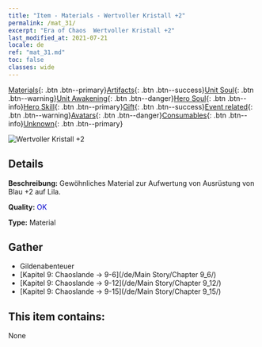 ```yaml
---
title: "Item - Materials - Wertvoller Kristall +2"
permalink: /mat_31/
excerpt: "Era of Chaos  Wertvoller Kristall +2"
last_modified_at: 2021-07-21
locale: de
ref: "mat_31.md"
toc: false
classes: wide
---
```

 [Materials](/ItemsDE/){: .btn .btn--primary}[Artifacts](/ItemsDE/Artifacts/){: .btn .btn--success}[Unit Soul](/ItemsDE/UnitSoul/){: .btn .btn--warning}[Unit Awakening](/ItemsDE/UnitAwakening/){: .btn .btn--danger}[Hero Soul](/ItemsDE/HeroSoul/){: .btn .btn--info}[Hero Skill](/ItemsDE/HeroSkill/){: .btn .btn--primary}[Gift](/ItemsDE/Gift/){: .btn .btn--success}[Event related](/ItemsDE/Events/){: .btn .btn--warning}[Avatars](/ItemsDE/Avatars/){: .btn .btn--danger}[Consumables](/ItemsDE/Consumables/){: .btn .btn--info}[Unknown](/ItemsDE/Unknown/){: .btn .btn--primary}

 ![Wertvoller Kristall +2](/images/t/i_cailiao_shuijing1.png)

## Details
 **Beschreibung:** Gewöhnliches Material zur Aufwertung von Ausrüstung von Blau +2 auf Lila.

 **Quality:** <span style="color: #0000CD">OK</span>

 **Type:** Material

## Gather

*    Gildenabenteuer 
*    [Kapitel 9: Chaoslande -> 9-6](/de/Main Story/Chapter 9_6/) 
*    [Kapitel 9: Chaoslande -> 9-12](/de/Main Story/Chapter 9_12/) 
*    [Kapitel 9: Chaoslande -> 9-15](/de/Main Story/Chapter 9_15/) 

## This item contains:

  None

